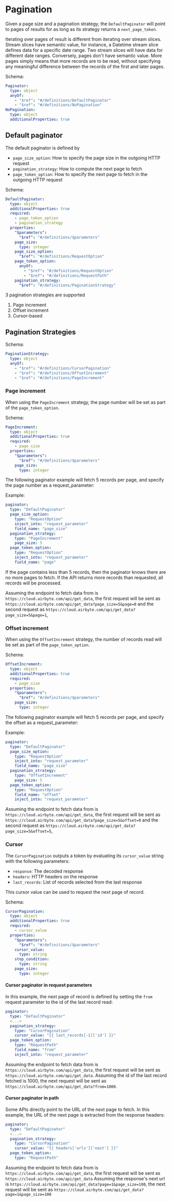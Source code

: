 # Pagination

Given a page size and a pagination strategy, the `DefaultPaginator` will point to pages of results
for as long as its strategy returns a `next_page_token`.

Iterating over pages of result is different from iterating over stream slices. Stream slices have
semantic value, for instance, a Datetime stream slice defines data for a specific date range. Two
stream slices will have data for different date ranges. Conversely, pages don't have semantic value.
More pages simply means that more records are to be read, without specifying any meaningful
difference between the records of the first and later pages.

Schema:

```yaml
Paginator:
  type: object
  anyOf:
    - "$ref": "#/definitions/DefaultPaginator"
    - "$ref": "#/definitions/NoPagination"
NoPagination:
  type: object
  additionalProperties: true
```

## Default paginator

The default paginator is defined by

- `page_size_option`: How to specify the page size in the outgoing HTTP request
- `pagination_strategy`: How to compute the next page to fetch
- `page_token_option`: How to specify the next page to fetch in the outgoing HTTP request

Schema:

```yaml
DefaultPaginator:
  type: object
  additionalProperties: true
  required:
    - page_token_option
    - pagination_strategy
  properties:
    "$parameters":
      "$ref": "#/definitions/$parameters"
    page_size:
      type: integer
    page_size_option:
      "$ref": "#/definitions/RequestOption"
    page_token_option:
      anyOf:
        - "$ref": "#/definitions/RequestOption"
        - "$ref": "#/definitions/RequestPath"
    pagination_strategy:
      "$ref": "#/definitions/PaginationStrategy"
```

3 pagination strategies are supported

1. Page increment
2. Offset increment
3. Cursor-based

## Pagination Strategies

Schema:

```yaml
PaginationStrategy:
  type: object
  anyOf:
    - "$ref": "#/definitions/CursorPagination"
    - "$ref": "#/definitions/OffsetIncrement"
    - "$ref": "#/definitions/PageIncrement"
```

### Page increment

When using the `PageIncrement` strategy, the page number will be set as part of the
`page_token_option`.

Schema:

```yaml
PageIncrement:
  type: object
  additionalProperties: true
  required:
    - page_size
  properties:
    "$parameters":
      "$ref": "#/definitions/$parameters"
    page_size:
      type: integer
```

The following paginator example will fetch 5 records per page, and specify the page number as a
request_parameter:

Example:

```yaml
paginator:
  type: "DefaultPaginator"
  page_size_option:
    type: "RequestOption"
    inject_into: "request_parameter"
    field_name: "page_size"
  pagination_strategy:
    type: "PageIncrement"
    page_size: 5
  page_token_option:
    type: "RequestOption"
    inject_into: "request_parameter"
    field_name: "page"
```

If the page contains less than 5 records, then the paginator knows there are no more pages to fetch.
If the API returns more records than requested, all records will be processed.

Assuming the endpoint to fetch data from is `https://cloud.airbyte.com/api/get_data`, the first
request will be sent as `https://cloud.airbyte.com/api/get_data?page_size=5&page=0` and the second
request as `https://cloud.airbyte.com/api/get_data?page_size=5&page=1`,

### Offset increment

When using the `OffsetIncrement` strategy, the number of records read will be set as part of the
`page_token_option`.

Schema:

```yaml
OffsetIncrement:
  type: object
  additionalProperties: true
  required:
    - page_size
  properties:
    "$parameters":
      "$ref": "#/definitions/$parameters"
    page_size:
      type: integer
```

The following paginator example will fetch 5 records per page, and specify the offset as a
request_parameter:

Example:

```yaml
paginator:
  type: "DefaultPaginator"
  page_size_option:
    type: "RequestOption"
    inject_into: "request_parameter"
    field_name: "page_size"
  pagination_strategy:
    type: "OffsetIncrement"
    page_size: 5
  page_token_option:
    type: "RequestOption"
    field_name: "offset"
    inject_into: "request_parameter"
```

Assuming the endpoint to fetch data from is `https://cloud.airbyte.com/api/get_data`, the first
request will be sent as `https://cloud.airbyte.com/api/get_data?page_size=5&offset=0` and the second
request as `https://cloud.airbyte.com/api/get_data?page_size=5&offset=5`,

### Cursor

The `CursorPagination` outputs a token by evaluating its `cursor_value` string with the following
parameters:

- `response`: The decoded response
- `headers`: HTTP headers on the response
- `last_records`: List of records selected from the last response

This cursor value can be used to request the next page of record.

Schema:

```yaml
CursorPagination:
  type: object
  additionalProperties: true
  required:
    - cursor_value
  properties:
    "$parameters":
      "$ref": "#/definitions/$parameters"
    cursor_value:
      type: string
    stop_condition:
      type: string
    page_size:
      type: integer
```

#### Cursor paginator in request parameters

In this example, the next page of record is defined by setting the `from` request parameter to the
id of the last record read:

```yaml
paginator:
  type: "DefaultPaginator"
  <...>
  pagination_strategy:
    type: "CursorPagination"
    cursor_value: "{{ last_records[-1]['id'] }}"
  page_token_option:
    type: "RequestPath"
    field_name: "from"
    inject_into: "request_parameter"
```

Assuming the endpoint to fetch data from is `https://cloud.airbyte.com/api/get_data`, the first
request will be sent as `https://cloud.airbyte.com/api/get_data`. Assuming the id of the last record
fetched is 1000, the next request will be sent as
`https://cloud.airbyte.com/api/get_data?from=1000`.

#### Cursor paginator in path

Some APIs directly point to the URL of the next page to fetch. In this example, the URL of the next
page is extracted from the response headers:

```yaml
paginator:
  type: "DefaultPaginator"
  <...>
  pagination_strategy:
    type: "CursorPagination"
    cursor_value: "{{ headers['urls']['next'] }}"
  page_token_option:
    type: "RequestPath"
```

Assuming the endpoint to fetch data from is `https://cloud.airbyte.com/api/get_data`, the first
request will be sent as `https://cloud.airbyte.com/api/get_data` Assuming the response's next url is
`https://cloud.airbyte.com/api/get_data?page=1&page_size=100`, the next request will be sent as
`https://cloud.airbyte.com/api/get_data?page=1&page_size=100`
